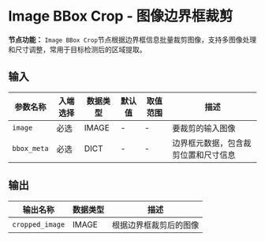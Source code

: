 # Image BBox Crop - 图像边界框裁剪

**节点功能：** `Image BBox Crop`节点根据边界框信息批量裁剪图像，支持多图像处理和尺寸调整，常用于目标检测后的区域提取。

## 输入

| 参数名称 | 入端选择 | 数据类型 | 默认值 | 取值范围 | 描述 |
| -------- | -------- | -------- | ------ | -------- | ---- |
| `image` | 必选 | IMAGE | - | - | 要裁剪的输入图像 |
| `bbox_meta` | 必选 | DICT | - | - | 边界框元数据，包含裁剪位置和尺寸信息 |

## 输出

| 输出名称 | 数据类型 | 描述 |
|---------|----------|------|
| `cropped_image` | IMAGE | 根据边界框裁剪后的图像 |